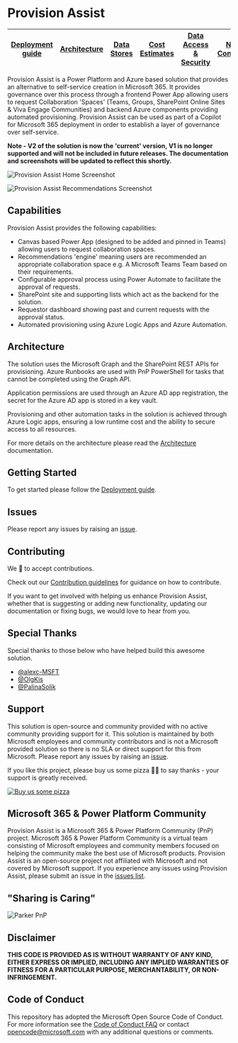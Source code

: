# Provision Assist

| [Deployment guide](/Deployment-guide.md) | [Architecture](/Architecture.md) | [Data Stores](/Data-stores.md) | [Cost Estimates](/Cost-estimates.md) | [Data Access & Security](/Data-access-security.md) | [Naming Conventions](/Naming-conventions.md) | [Provisioning Types](/Provisioning-types.md) | [Site Templates](/Site-templates.md) | [Sensitivity Labels](/Sensitivity-labels.md) | [Teams Templates](/Teams-templates.md) | [PnP Templates](/PnP-templates.md) | [Retention Labels](/Retention-labels.md) | [Approval Flow](/Approval-flow.md) | [Regional Settings](/Regional-settings.md) | [Recommendation Scoring](/Recommendation-scoring.md) | [Translations](/Translations.md) | [Refreshing App Secret](/Refreshing-app-secret.md) | [V2](/Version2.md)
| ---- | ---- | ---- | ---- | ---- | ---- | ---- | ---- | ---- | ---- | ---- | ---- | ---- | ---- | ---- | ---- | ---- | ---- |

Provision Assist is a Power Platform and Azure based solution that provides an alternative to self-service creation in Microsoft 365. It provides governance over this process through a frontend Power App allowing users to request Collaboration 'Spaces' (Teams, Groups, SharePoint Online Sites & Viva Engage Communities) and backend Azure components providing automated provisioning. Provision Assist can be used as part of a Copilot for Microsoft 365 deployment in order to establish a layer of governance over self-service.

**Note - V2 of the solution is now the 'current' version, V1 is no longer supported and will not be included in future releases. The documentation and screenshots will be updated to reflect this shortly.**

![Provision Assist Home Screenshot](/Images/ProvisionAssistHome.png)

![Provision Assist Recommendations Screenshot](/Images/ProvisionAssistRecommendations.png)

## Capabilities

Provision Assist provides the following capabilities:

- Canvas based Power App (designed to be added and pinned in Teams) allowing users to request collaboration spaces.
- Recommendations 'engine' meaning users are recommended an appropriate collaboration space e.g. A Microsoft Teams Team based on their requirements.
- Configurable approval process using Power Automate to facilitate the approval of requests.
- SharePoint site and supporting lists which act as the backend for the solution.
- Requestor dashboard showing past and current requests with the approval status.
- Automated provisioning using Azure Logic Apps and Azure Automation.
  
## Architecture

The solution uses the Microsoft Graph and the SharePoint REST APIs for provisioning. Azure Runbooks are used with PnP PowerShell for tasks that cannot be completed using the Graph API. 

Application permissions are used through an Azure AD app registration, the secret for the Azure AD app is stored in a key vault.

Provisioning and other automation tasks in the solution is achieved through Azure Logic apps, ensuring a low runtime cost and the ability to secure access to all resources.

For more details on the architecture please read the [Architecture](Architecture.md) documentation.

## Getting Started

To get started please follow the [Deployment guide](Deployment-guide.md). 

## Issues

Please report any issues by raising an [issue](https://github.com/pnp/provision-assist-m365/issues/new/choose).

## Contributing

We 💖 to accept contributions.

Check out our [Contribution guidelines](/CONTRIBUTING.md) for guidance on how to contribute. 

If you want to get involved with helping us enhance Provision Assist, whether that is suggesting or adding new functionality, updating our documentation or fixing bugs, we would love to hear from you.

## Special Thanks

Special thanks to those below who have helped build this awesome solution.

- [@alexc-MSFT](https://github.com/alexc-MSFT)
- [@OlgKis](https://www.github.com/OlgKis)
- [@PalinaSolik](https://www.github.com/PalinaSolik)

## Support

This solution is open-source and community provided with no active community providing support for it. This solution is maintained by both Microsoft employees and community contributors and is not a Microsoft provided solution so there is no SLA or direct support for this from Microsoft. Please report any issues by raising an [issue](https://github.com/pnp/provision-assist-m365/issues/new/choose).

If you like this project, please buy us some pizza 🍕🍕 to say thanks - your support is greatly received.

<a href="https://www.buymeacoffee.com/provisionassist" target="_blank"><img src="./Images/buypizza.png" alt="Buy us some pizza" ></a>

## Microsoft 365 & Power Platform Community

Provision Assist is a Microsoft 365 & Power Platform Community (PnP) project. Microsoft 365 & Power Platform Community is a virtual team consisting of Microsoft employees and community members focused on helping the community make the best use of Microsoft products. Provision Assist is an open-source project not affiliated with Microsoft and not covered by Microsoft support. If you experience any issues using Provision Assist, please submit an issue in the [issues list](https://github.com/pnp/provision-assist-m365/issues).

## "Sharing is Caring"

![Parker PnP](/Images/parker-pnp.png)

## Disclaimer

**THIS CODE IS PROVIDED AS IS WITHOUT WARRANTY OF ANY KIND, EITHER EXPRESS OR IMPLIED, INCLUDING ANY IMPLIED WARRANTIES OF FITNESS FOR A PARTICULAR PURPOSE, MERCHANTABILITY, OR NON-INFRINGEMENT.**

## Code of Conduct

This repository has adopted the Microsoft Open Source Code of Conduct. For more information see the [Code of Conduct FAQ](https://opensource.microsoft.com/codeofconduct/faq/) or contact opencode@microsoft.com with any additional questions or comments.

